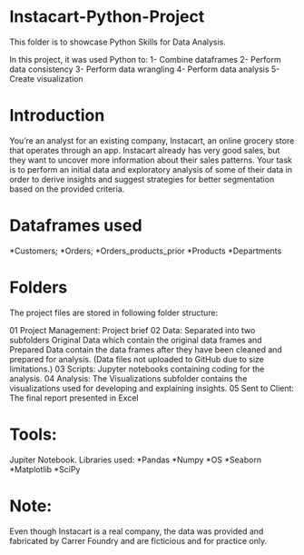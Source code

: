 # Instacart-Python-Project
This folder is to showcase Python Skills for Data Analysis.

In this project, it was used Python to: 
1- Combine dataframes
2- Perform data consistency
3- Perform data wrangling
4- Perform data analysis
5- Create visualization

# Introduction
You’re an analyst for an existing company, Instacart, an online grocery store
that operates through an app. Instacart already has very good sales, but they
want to uncover more information about their sales patterns. Your task is to
perform an initial data and exploratory analysis of some of their data in order
to derive insights and suggest strategies for better segmentation based on
the provided criteria.
 
# Dataframes used
*Customers;
*Orders;
*Orders_products_prior
*Products
*Departments

# Folders

The project files are stored in following folder structure:

01 Project Management: Project brief
02 Data: Separated into two subfolders Original Data which contain the original data frames and Prepared Data contain the data frames after they have been cleaned and prepared for analysis. (Data files not uploaded to GitHub due to size limitations.)
03 Scripts: Jupyter notebooks containing coding for the analysis.
04 Analysis: The Visualizations subfolder contains the visualizations used for developing and explaining insights.
05 Sent to Client: The final report presented in Excel

# Tools:
Jupiter Notebook.
Libraries used:
*Pandas
*Numpy
*OS
*Seaborn
*Matplotlib
*SciPy


# Note: 
Even though Instacart is a real company, the data was provided and fabricated
by Carrer Foundry and are ficticious and for practice only.
